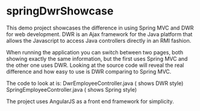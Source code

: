 springDwrShowcase
=================

This demo project showcases the difference in using Spring MVC and DWR for web development. 
DWR is an Ajax framework for the Java platform that allows the Javascript to access Java controllers directly in an RMI fashion.

When running the application you can switch between two pages, both showing exactly the same information, but the first uses Spring MVC and the other one uses DWR.
Looking at the source code will reveal the real difference and how easy to use is DWR comparing to Spring MVC.  

The code to look at is:
DwrEmployeeController.java	 	( shows DWR style)
SpringEmployeeController.java	( shows Spring style)


The project uses AngularJS as a front end framework for simplicity. 
